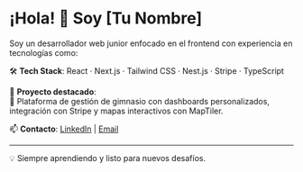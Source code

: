 # ¡Hola! 👋 Soy [Tu Nombre]

Soy un desarrollador web junior enfocado en el frontend con experiencia en tecnologías como:

🛠️ **Tech Stack**: React · Next.js · Tailwind CSS · Nest.js · Stripe · TypeScript

🚀 **Proyecto destacado**:  
🧘 Plataforma de gestión de gimnasio con dashboards personalizados, integración con Stripe y mapas interactivos con MapTiler.

📫 **Contacto**: [LinkedIn](https://www.linkedin.com/in/miguel-adrian-9365b9286/) | [Email](adrianmiguel138@gmail.com)

---

💡 Siempre aprendiendo y listo para nuevos desafíos.
